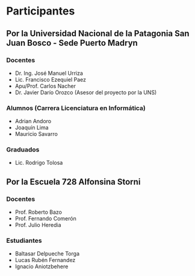 # Participantes

## Por la Universidad Nacional de la Patagonia San Juan Bosco - Sede Puerto Madryn
### Docentes
* Dr. Ing. José Manuel Urriza
* Lic. Francisco Ezequiel Paez
* Apu/Prof. Carlos Nacher
* Dr. Javier Darío Orozco (Asesor del proyecto por la UNS)

### Alumnos (Carrera Licenciatura en Informática)
* Adrian Andoro
* Joaquín Lima
* Mauricio Savarro

### Graduados
* Lic. Rodrigo Tolosa

## Por la Escuela 728 Alfonsina Storni
### Docentes
* Prof. Roberto Bazo
* Prof. Fernando Comerón
* Prof. Julio Heredia

### Estudiantes
* Baltasar Delpueche Torga
* Lucas Rubén Fernandez
* Ignacio Aniotzbehere
